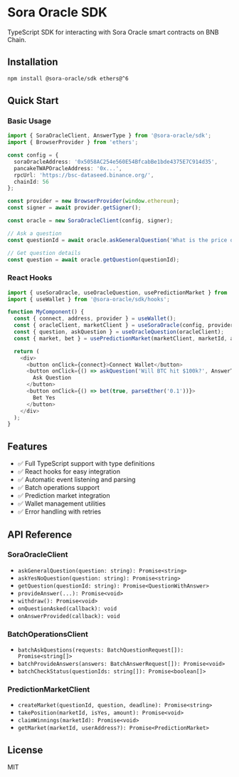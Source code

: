 # Sora Oracle SDK

TypeScript SDK for interacting with Sora Oracle smart contracts on BNB Chain.

## Installation

```bash
npm install @sora-oracle/sdk ethers@^6
```

## Quick Start

### Basic Usage

```typescript
import { SoraOracleClient, AnswerType } from '@sora-oracle/sdk';
import { BrowserProvider } from 'ethers';

const config = {
  soraOracleAddress: '0x5058AC254e560E54BfcabBe1bde4375E7C914d35',
  pancakeTWAPOracleAddress: '0x...',
  rpcUrl: 'https://bsc-dataseed.binance.org/',
  chainId: 56
};

const provider = new BrowserProvider(window.ethereum);
const signer = await provider.getSigner();

const oracle = new SoraOracleClient(config, signer);

// Ask a question
const questionId = await oracle.askGeneralQuestion('What is the price of BTC?');

// Get question details
const question = await oracle.getQuestion(questionId);
```

### React Hooks

```typescript
import { useSoraOracle, useOracleQuestion, usePredictionMarket } from '@sora-oracle/sdk/hooks';
import { useWallet } from '@sora-oracle/sdk/hooks';

function MyComponent() {
  const { connect, address, provider } = useWallet();
  const { oracleClient, marketClient } = useSoraOracle(config, provider);
  const { question, askQuestion } = useOracleQuestion(oracleClient);
  const { market, bet } = usePredictionMarket(marketClient, marketId, address);

  return (
    <div>
      <button onClick={connect}>Connect Wallet</button>
      <button onClick={() => askQuestion('Will BTC hit $100k?', AnswerType.YES_NO)}>
        Ask Question
      </button>
      <button onClick={() => bet(true, parseEther('0.1'))}>
        Bet Yes
      </button>
    </div>
  );
}
```

## Features

- ✅ Full TypeScript support with type definitions
- ✅ React hooks for easy integration
- ✅ Automatic event listening and parsing
- ✅ Batch operations support
- ✅ Prediction market integration
- ✅ Wallet management utilities
- ✅ Error handling with retries

## API Reference

### SoraOracleClient

- `askGeneralQuestion(question: string): Promise<string>`
- `askYesNoQuestion(question: string): Promise<string>`
- `getQuestion(questionId: string): Promise<QuestionWithAnswer>`
- `provideAnswer(...): Promise<void>`
- `withdraw(): Promise<void>`
- `onQuestionAsked(callback): void`
- `onAnswerProvided(callback): void`

### BatchOperationsClient

- `batchAskQuestions(requests: BatchQuestionRequest[]): Promise<string[]>`
- `batchProvideAnswers(answers: BatchAnswerRequest[]): Promise<void>`
- `batchCheckStatus(questionIds: string[]): Promise<boolean[]>`

### PredictionMarketClient

- `createMarket(questionId, question, deadline): Promise<string>`
- `takePosition(marketId, isYes, amount): Promise<void>`
- `claimWinnings(marketId): Promise<void>`
- `getMarket(marketId, userAddress?): Promise<PredictionMarket>`

## License

MIT
